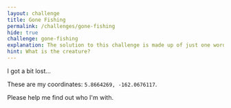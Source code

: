 ```yaml
---
layout: challenge
title: Gone Fishing
permalink: /challenges/gone-fishing
hide: true
challenge: gone-fishing
explanation: The solution to this challenge is made up of just one word.
hint: What is the creature?
---
```


I got a bit lost...  

These are my coordinates: `5.8664269, -162.0676117`.

Please help me find out who I'm with.